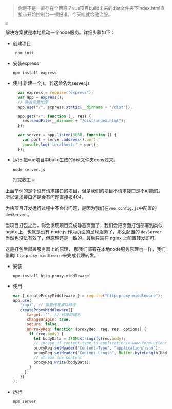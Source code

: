 > 你是不是一直存在个困惑？vue项目build出来的dist文件夹下index.html直接点开始控制台一顿报错。今天咱就给他治服。
<img src="https://img2023.cnblogs.com/blog/1126296/202212/1126296-20221222171239413-858182100.png" style="zoom:50%;" />

解决方案就是本地启动一个node服务。详细步骤如下：
- 创建项目
   ```shell
    npm init 
  ```

 - 安装express
    ``` shell
    npm install express
    ```
  - 使用
    新建一个js，我这命名为server.js
    ```javascript
      var express = require("express");
      var app = express();
      // 静态资源代理
      app.use("/", express.static(__dirname + "/dist"));

      app.get("/", function (_, res) {
        res.sendFile(__dirname + "/dist/index.html");
      });

      var server = app.listen(8088, function () {
        var port = server.address().port;
        console.log('localhost:' + port);
      });
    ```
    
- 运行
把vue项目中build生成的dist文件夹copy过来。
    ``` shell
    node server.js
    ```
  
    打完收工
    <img src="https://img2023.cnblogs.com/blog/1126296/202212/1126296-20221222174446705-278044712.png" style="zoom:50%;" />

上面举例的是个没有请求接口的项目，但是我们的项目不请求接口是不可能的。 所以请求接口还是会有问题直接报404。

为啥项目开发运行过程中不会出问题，是因为我们在```vue.config.js```中配置的 ```devServer``` 。

当项目打包之后，你会发现项目变成静态页面了，我们会把页面打包部署到类似 nginx 上，也就是没有 node.js 作为页面的呈现服务了，那么配置的 ```devServer``` 当然也没法有效了，但原理还是一致的，最后只需在 nginx 上配置转发即可。

这是打包后部署服务器上的原理， 那我们部署在本地node服务原理也一样，我们借助```http-proxy-middleware```来完成代理转发。

- 安装
  ```shell 
  npm install http-proxy-middleware`
  ```
- 使用
    ``` javascript
    var { createProxyMiddleware } = require("http-proxy-middleware");
    app.use(
       "/api", // 需要代理接口路径
       createProxyMiddleware({
          target: "", // 代理的域名
          changeOrigin: true,
          secure: false,
          onProxyReq: function (proxyReq, req, res, options) {
           if (req.body) {
             let bodyData = JSON.stringify(req.body);
             // incase if content-type is application/x-www-form-urlencoded -> we need to change to application/json
             proxyReq.setHeader("Content-Type", "application/json");
             proxyReq.setHeader("Content-Length", Buffer.byteLength(bodyData));
             // stream the content
             proxyReq.write(bodyData);
           }
         },
       })
    );
    ```

 - 运行

    ```shell
    npm server
    ```
